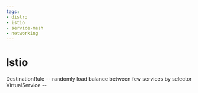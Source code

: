 ```yaml
---
tags:
- distro
- istio
- service-mesh
- networking
---
```


# Istio

DestinationRule -- randomly load balance between few services by selector
VirtualService -- 
